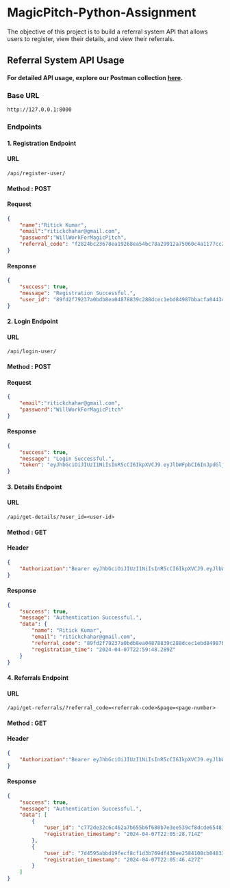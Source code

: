 # MagicPitch-Python-Assignment
The objective of this project is to build a referral system API that allows users to register, view their details, and view their referrals.
## Referral System API Usage
#### For detailed API usage, explore our Postman collection [here]([link_to_postman_collection](https://documenter.getpostman.com/view/27523601/2sA35MyJi8)).
### Base URL
```
http://127.0.0.1:8000
```
### Endpoints
#### 1. Registration Endpoint
#### URL
```/api/register-user/```
#### Method : POST
#### Request
```json
{
    "name":"Ritick Kumar",
    "email":"ritickchahar@gmail.com",
    "password":"WillWorkForMagicPitch",
    "referral_code": "f2824bc23678ea19268ea54bc78a29912a75060c4a1177cc28c4bae368a6ae99"
}
```
#### Response
```json
{
    "success": true,
    "message": "Registration Successful.",
    "user_id": "89fd2f79237a0bdb8ea04878839c288dcec1ebd84987bbacfa0443c28ca66edc"
}
```
#### 2. Login Endpoint
#### URL
```/api/login-user/```
#### Method : POST
#### Request
```json
{
    "email":"ritickchahar@gmail.com",
    "password":"WillWorkForMagicPitch"
}
```
#### Response
```json
{
    "success": true,
    "message": "Login Successful.",
    "token": "eyJhbGciOiJIUzI1NiIsInR5cCI6IkpXVCJ9.eyJlbWFpbCI6InJpdGlja2NoYWhhckBnbWFpbC5jb20iLCJleHAiOjE3MTI2MTczMTd9.TjhIX-eliEW-Wu32x2kV2rhG45R_cVeWhD7sKTHsuuU"
}
```
#### 3. Details Endpoint
#### URL
```/api/get-details/?user_id=<user-id>```
#### Method : GET
#### Header
```json
{
    "Authorization":"Bearer eyJhbGciOiJIUzI1NiIsInR5cCI6IkpXVCJ9.eyJlbWFpbCI6InJpdGlja2NoYWhhckBnbWFpbC5jb20iLCJleHAiOjE3MTI2MTczMTd9.TjhIX-eliEW-Wu32x2kV2rhG45R_cVeWhD7sKTHsuuU"
}
```
#### Response
```json
{
    "success": true,
    "message": "Authentication Successful.",
    "data": {
        "name": "Ritick Kumar",
        "email": "ritickchahar@gmail.com",
        "referral_code": "89fd2f79237a0bdb8ea04878839c288dcec1ebd84987bbacfa0443c28ca66edc",
        "registration_time": "2024-04-07T22:59:48.289Z"
    }
}
```
#### 4. Referrals Endpoint
#### URL
```/api/get-referrals/?referral_code=<referrak-code>&page=<page-number>```
#### Method : GET
#### Header
```json
{
    "Authorization":"Bearer eyJhbGciOiJIUzI1NiIsInR5cCI6IkpXVCJ9.eyJlbWFpbCI6InJpdGlja2NoYWhhckBnbWFpbC5jb20iLCJleHAiOjE3MTI2MTczMTd9.TjhIX-eliEW-Wu32x2kV2rhG45R_cVeWhD7sKTHsuuU"
}
```
#### Response
```json
{
    "success": true,
    "message": "Authentication Successful.",
    "data": [
        {
            "user_id": "c772de32c6c462a7b655b6f680b7e3ee539cf8dcde6548126238553bfd380843",
            "registration_timestamp": "2024-04-07T22:05:28.714Z"
        },
        {
            "user_id": "7d4595abbd19fecf8cf1d3b769df430ee2584108cb04833bf1f0ef496be8bb18",
            "registration_timestamp": "2024-04-07T22:05:46.427Z"
        }
    ]
}
```